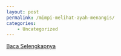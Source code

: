 ```yaml
---
layout: post
permalink: /mimpi-melihat-ayah-menangis/
categories:
    - Uncategorized
---
```


[Baca Selengkapnya](/05)